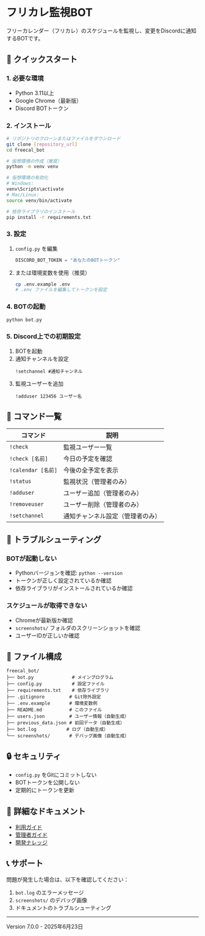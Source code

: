 # フリカレ監視BOT

フリーカレンダー（フリカレ）のスケジュールを監視し、変更をDiscordに通知するBOTです。

## 🚀 クイックスタート

### 1. 必要な環境

- Python 3.11以上
- Google Chrome（最新版）
- Discord BOTトークン

### 2. インストール

```bash
# リポジトリのクローンまたはファイルをダウンロード
git clone [repository_url]
cd freecal_bot

# 仮想環境の作成（推奨）
python -m venv venv

# 仮想環境の有効化
# Windows:
venv\Scripts\activate
# Mac/Linux:
source venv/bin/activate

# 依存ライブラリのインストール
pip install -r requirements.txt
```

### 3. 設定

1. `config.py` を編集
   ```python
   DISCORD_BOT_TOKEN = "あなたのBOTトークン"
   ```

2. または環境変数を使用（推奨）
   ```bash
   cp .env.example .env
   # .env ファイルを編集してトークンを設定
   ```

### 4. BOTの起動

```bash
python bot.py
```

### 5. Discord上での初期設定

1. BOTを起動
2. 通知チャンネルを設定
   ```
   !setchannel #通知チャンネル
   ```
3. 監視ユーザーを追加
   ```
   !adduser 123456 ユーザー名
   ```

## 📝 コマンド一覧

| コマンド | 説明 |
|---------|------|
| `!check` | 監視ユーザー一覧 |
| `!check [名前]` | 今日の予定を確認 |
| `!calendar [名前]` | 今後の全予定を表示 |
| `!status` | 監視状況（管理者のみ） |
| `!adduser` | ユーザー追加（管理者のみ） |
| `!removeuser` | ユーザー削除（管理者のみ） |
| `!setchannel` | 通知チャンネル設定（管理者のみ） |

## 🔧 トラブルシューティング

### BOTが起動しない
- Pythonバージョンを確認: `python --version`
- トークンが正しく設定されているか確認
- 依存ライブラリがインストールされているか確認

### スケジュールが取得できない
- Chromeが最新版か確認
- `screenshots/` フォルダのスクリーンショットを確認
- ユーザーIDが正しいか確認

## 📄 ファイル構成

```
freecal_bot/
├── bot.py              # メインプログラム
├── config.py           # 設定ファイル
├── requirements.txt    # 依存ライブラリ
├── .gitignore         # Git除外設定
├── .env.example       # 環境変数例
├── README.md          # このファイル
├── users.json         # ユーザー情報（自動生成）
├── previous_data.json # 前回データ（自動生成）
├── bot.log           # ログ（自動生成）
└── screenshots/       # デバッグ画像（自動生成）
```

## 🔒 セキュリティ

- `config.py` をGitにコミットしない
- BOTトークンを公開しない
- 定期的にトークンを更新

## 📖 詳細なドキュメント

- [利用ガイド](docs/user_guide.md)
- [管理者ガイド](docs/admin_guide.md)
- [開発ナレッジ](docs/dev_knowledge.md)

## 📞 サポート

問題が発生した場合は、以下を確認してください：
1. `bot.log` のエラーメッセージ
2. `screenshots/` のデバッグ画像
3. ドキュメントのトラブルシューティング

---

Version 7.0.0 - 2025年6月23日
